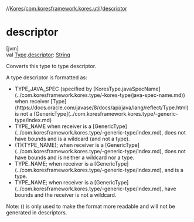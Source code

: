 //[Kores](../../index.md)/[com.koresframework.kores.util](index.md)/[descriptor](descriptor.md)

# descriptor

[jvm]\
val [Type](https://docs.oracle.com/javase/8/docs/api/java/lang/reflect/Type.html).[descriptor](descriptor.md): [String](https://kotlinlang.org/api/latest/jvm/stdlib/kotlin/-string/index.html)

Converts this type to type descriptor.

A type descriptor is formatted as:

<ul><li>TYPE_JAVA_SPEC (specified by [KoresType.javaSpecName](../com.koresframework.kores.type/-kores-type/java-spec-name.md)) when receiver [Type](https://docs.oracle.com/javase/8/docs/api/java/lang/reflect/Type.html) is not a [GenericType](../com.koresframework.kores.type/-generic-type/index.md)</li><li>TYPE_NAME when receiver is a [GenericType](../com.koresframework.kores.type/-generic-type/index.md), does not have bounds and is a wildcard (and not a type).</li><li>(T)(TYPE_NAME); when receiver is a [GenericType](../com.koresframework.kores.type/-generic-type/index.md), does not have bounds and is neither a wildcard nor a type.</li><li>TYPE_NAME; when receiver is a [GenericType](../com.koresframework.kores.type/-generic-type/index.md), and is a type.</li><li>TYPE_NAME<BOUNDS>; when receiver is a [GenericType](../com.koresframework.kores.type/-generic-type/index.md), have bounds and the receiver is not a wildcard.</li></ul>

Note: () is only used to make the format more readable and will not be generated in descriptors.
